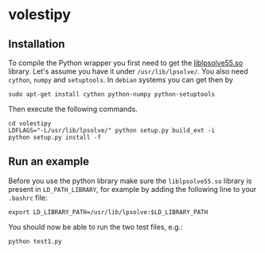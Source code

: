# volestipy

## Installation
To compile the Python wrapper you first need to get the [liblpsolve55.so](https://sourceforge.net/projects/lpsolve/) library. Let's assume you have it under `/usr/lib/lpsolve/`.
You also need `cython`, `numpy` and `setuptools`. In `debian` systems you can get then by
```
sudo apt-get install cython python-numpy python-setuptools
```

Then execute the following commands.

```
cd volestipy
LDFLAGS="-L/usr/lib/lpsolve/" python setup.py build_ext -i
python setup.py install -f
```

## Run an example
Before you use the python library make sure the `liblpsolve55.so` library is present in `LD_PATH_LIBRARY`, for example by adding the following line to your `.bashrc` file:
```
export LD_LIBRARY_PATH=/usr/lib/lpsolve:$LD_LIBRARY_PATH

```
You should now be able to run the two test files, e.g.:

```
python test1.py
```
